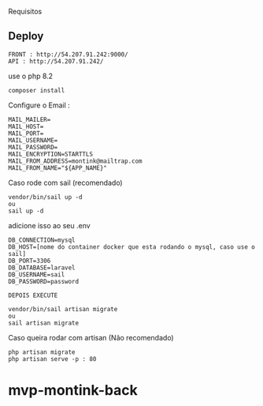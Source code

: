 Requisitos

## Deploy
    
    FRONT : http://54.207.91.242:9000/
    API : http://54.207.91.242/

use o php 8.2

    composer install

Configure o Email :

    MAIL_MAILER=
    MAIL_HOST=
    MAIL_PORT=
    MAIL_USERNAME=
    MAIL_PASSWORD=
    MAIL_ENCRYPTION=STARTTLS
    MAIL_FROM_ADDRESS=montink@mailtrap.com
    MAIL_FROM_NAME="${APP_NAME}"

Caso rode com sail (recomendado)
    
    vendor/bin/sail up -d
    ou 
    sail up -d

adicione isso ao seu .env

    DB_CONNECTION=mysql
    DB_HOST=[nome do container docker que esta rodando o mysql, caso use o sail]
    DB_PORT=3306
    DB_DATABASE=laravel
    DB_USERNAME=sail
    DB_PASSWORD=password

    DEPOIS EXECUTE
    
    vendor/bin/sail artisan migrate
    ou
    sail artisan migrate

Caso queira rodar com artisan (Não recomendado)
    
    php artisan migrate
    php artisan serve -p : 80

# mvp-montink-back
